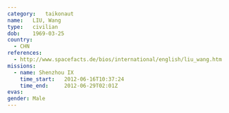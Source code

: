 ```yaml
---
category:	taikonaut
name:	LIU, Wang
type:	civilian
dob:	1969-03-25
country:
  - CHN
references:
  - http://www.spacefacts.de/bios/international/english/liu_wang.htm
missions:
  - name: Shenzhou IX
    time_start:   2012-06-16T10:37:24
    time_end:     2012-06-29T02:01Z
evas:
gender:	Male
---
```


